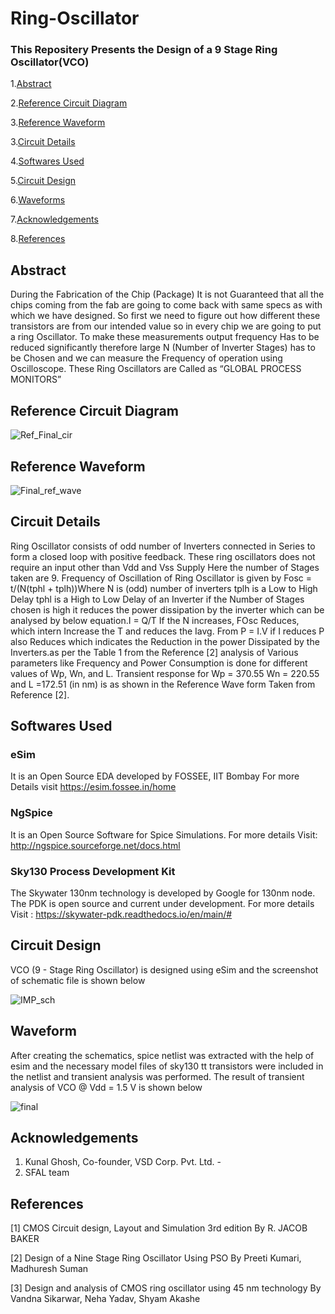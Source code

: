 # Ring-Oscillator
### This Repositery Presents the Design of a 9 Stage Ring Oscillator(VCO)
1.[Abstract](#Abstract)

2.[Reference Circuit Diagram](#Reference-Circuit-Diagram)

3.[Reference Waveform](#Reference-Waveform)

3.[Circuit Details](#Circuit-Details)

4.[Softwares Used](#Softwares-Used)

5.[Circuit Design](#Cicuit-Design)

6.[Waveforms](#Waveform)

7.[Acknowledgements](#Acknowledgements)

8.[References](#References)

## Abstract
During the Fabrication of the Chip (Package) It is not 
Guaranteed that all the chips coming from the fab are 
going to come back with same specs as with which we 
have designed. So first we need to figure out how 
different these transistors are from our intended value so 
in every chip we are going to put a ring Oscillator. To 
make these measurements output frequency Has to be 
reduced significantly therefore large N (Number of 
Inverter Stages) has to be Chosen and we can measure the 
Frequency of operation using Oscilloscope. These Ring 
Oscillators are Called as
 “GLOBAL PROCESS MONITORS”
 
## Reference Circuit Diagram

![Ref_Final_cir](https://user-images.githubusercontent.com/59924751/153573441-7d413445-e20a-4c2d-b1a7-d4d2a5f42a8d.JPG)

## Reference Waveform

![Final_ref_wave](https://user-images.githubusercontent.com/59924751/153573454-8dc5afd6-8a16-4447-b972-98b9a00e0482.JPG)

## Circuit Details
Ring Oscillator consists of odd number of Inverters connected in Series to form a closed loop with positive feedback. These ring oscillators does not require an input other than Vdd and Vss Supply Here the number of Stages taken are 9. Frequency of Oscillation of Ring Oscillator is given by Fosc = t/(N(tphl + tplh))Where N is (odd) number of inverters tplh is a Low to High Delay tphl is a High to Low Delay of an Inverter if the Number of Stages chosen is high it reduces the power dissipation by the inverter which can be analysed by below equation.I = Q/T If the N increases, FOsc Reduces, which intern Increase the T and reduces the Iavg. From P = I.V if I reduces P also Reduces which indicates the Reduction in the power Dissipated by the Inverters.as per the Table 1 from the Reference [2] analysis of Various parameters like Frequency and Power Consumption is done for different values of Wp, Wn, and L. Transient response for Wp = 370.55 Wn = 220.55 and L =172.51 (in nm) is as shown in the Reference Wave form Taken from Reference [2].

## Softwares Used
### eSim
It is an Open Source EDA developed by FOSSEE, IIT Bombay
For more Details visit https://esim.fossee.in/home

### NgSpice
It is an Open Source Software for Spice Simulations. For more details Visit: http://ngspice.sourceforge.net/docs.html

### Sky130 Process Development Kit
The Skywater 130nm technology is developed by Google for 130nm node. The PDK is open source and current under development.
For more details Visit : https://skywater-pdk.readthedocs.io/en/main/#
## Circuit Design
VCO (9 - Stage Ring Oscillator) is designed using eSim and the screenshot of schematic file is shown below

![IMP_sch](https://user-images.githubusercontent.com/59924751/152653744-3c717d41-618b-4a9a-927a-f9df6882094c.JPG)

## Waveform
After creating the schematics, spice netlist was extracted with the help of esim and the necessary model files of sky130 tt transistors were included in the netlist and transient analysis was performed.
The result of transient analysis of VCO @ Vdd = 1.5 V is shown below

![final](https://user-images.githubusercontent.com/59924751/152654328-8f4cc87a-1f74-4f98-af74-50ee4e031fbd.JPG)

## Acknowledgements
1. Kunal Ghosh, Co-founder, VSD Corp. Pvt. Ltd. -
2. SFAL team

## References
[1] CMOS Circuit design, Layout and Simulation 3rd edition By R. JACOB BAKER

[2] Design of a Nine Stage Ring Oscillator Using PSO By 
Preeti Kumari, Madhuresh Suman

[3] Design and analysis of CMOS ring oscillator using 45 nm technology By Vandna Sikarwar, Neha Yadav, Shyam Akashe

